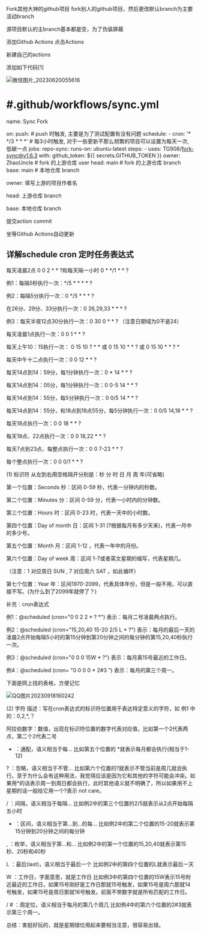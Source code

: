 Fork其他大神的github项目
fork别人的github项目，然后更改默认branch为主要活动branch

源项目默认的主branch基本都是空，为了伪装屏蔽

添加Github Actions
点击Actions

新建自己的actions

添加如下代码[1]

![微信图片_20230620055616](https://github.com/dlgt7/TVbox-interface/assets/102397160/cb514d9b-2cf1-427b-b7e1-46d5eb27faa3)


# #.github/workflows/sync.yml
name: Sync Fork

on:
  push: # push 时触发, 主要是为了测试配置有没有问题
  schedule:
    - cron: '* */3 * * *' # 每3小时触发, 对于一些更新不那么频繁的项目可以设置为每天一次, 低碳一点
jobs:
  repo-sync:
    runs-on: ubuntu-latest
    steps:
      - uses: TG908/fork-sync@v1.6.3
        with:
          github_token: ${{ secrets.GITHUB_TOKEN }}
          owner: ZhaoUncle # fork 的上游仓库 user
          head: main # fork 的上游仓库 branch
          base: main # 本地仓库 branch
          
owner: 填写上游的项目作者名

head: 上游仓库 branch

base: 本地仓库 branch

提交action commit

坐等Github Actions自动更新

## 详解schedule cron 定时任务表达式

每天凌晨2点 0 0 2 * * ?和每天隔一小时 0 * */1 * * ?

例1：每隔5秒执行一次：*/5 * * * * ?

例2：每隔5分执行一次：0 */5 * * * ?

在26分、29分、33分执行一次：0 26,29,33 * * * ?

例3：每天半夜12点30分执行一次：0 30 0 * * ? （注意日期域为0不是24）

每天凌晨1点执行一次：0 0 1 * * ?

每天上午10：15执行一次： 0 15 10 ? * * 或 0 15 10 * * ? 或 0 15 10 * * ? *

每天中午十二点执行一次：0 0 12 * * ?

每天14点到14：59分，每1分钟执行一次：0 * 14 * * ?

每天14点到14：05分，每1分钟执行一次：0 0-5 14 * * ?

每天14点到14：55分，每5分钟执行一次：0 0/5 14 * * ?

每天14点到14：55分，和18点到18点55分，每5分钟执行一次：0 0/5 14,18 * * ?

每天18点执行一次：0 0 18 * * ?

每天18点、22点执行一次：0 0 18,22 * * ?

每天7点到23点，每整点执行一次：0 0 7-23 * * ?

每个整点执行一次：0 0 0/1 * * ?

(1) 标识符
从左到右用空格隔开分别是：秒 分 时 日 月 周 年(可省略)

第一个位置：Seconds 秒：区间 0-59 秒，代表一分钟内的秒数。

第二个位置：Minutes 分：区间 0-59 分，代表一小时内的分钟数。

第三个位置：Hours 时：区间 0-23 时，代表一天中的小时数。

第四个位置：Day of month 日：区间 1-31 (?根据每月有多少天来)，代表一月中的多少号。

第五个位置：Month 月：区间 1-12 ，代表一年中的月份。

第六个位置：Day of week 周：区间 1-7或者英文星期的缩写，代表星期几。

（注意：1 对应周日 SUN , 7 对应周六 SAT ，如此循环）

第七个位置：Year 年：区间1970-2099，代表具体年份，但是一般不用，可以直接不写。(为什么到了2099年就停了？)

补充：cron表达式

例1：@scheduled (cron="0 0 2 2 * ? *") 表示：每月二号凌晨两点执行。

例2：@scheduled (cron="15,20,40 15-20 2/5 L * ?") 表示：每月的最后一天的凌晨2点开始每隔5小时的第15分钟到第20分钟之间的每分钟的第15,20,40秒执行一次。

例3：@scheduled (cron="0 0 0 15W * ?") 表示：每月离15号最近的工作日。

例4：@scheduled (cron= "0 0 0 0 * 2#3 ") 表示：每月的第三个周一。

下面是网上找的表格，方便记忆

![QQ图片20230918160242](https://github.com/dlgt7/TVbox-interface/assets/102397160/a0929c25-19ef-4b77-8480-a8f516491454)


(2) 字符
描述：写在cron表达式的标识符位置用于表达特定意义的字符，如 例1 中的：0,2,*,？

阿拉伯数字：数值，出现在标识符位置的数字代表对应值，比如第一个2代表两点，第二个2代表二号

* ：通配，语义相当于每… 比如第五个位置的 *就表示每月都会执行(相当于1-12)

? ：忽略，语义相当于不管… 比如第六个位置的?就表示不管当前是周几就会执行。至于为什么会有这种用法，我觉得应该是因为它和其他的字符可能会冲突。如果用*的话表示周一到周日都会执行，此时其他语义就不明确了，所以如果用不上星期的话一般给它用一个?表示 not care。

/ ：间隔，语义相当于每隔… 比如例2中的第三个位置的2/5就表示从2点开始每隔五小时

- ：区间，语义相当于第…到…的每… 比如例2中的第二个位置的15-20就表示第15分钟到20分钟之间的每分钟

, ：枚举，语义相当于第…和… 比如例2中的第一个位置的15,20,40就表示第15秒、20秒和40秒

L ：最后(last)，语义相当于最后一个 比如例2中的第四个位置的L就表示最后一天

W ：工作日，字面意思，就是工作日 比如例3中的第四个位置的15W表示15号附近最近的工作日，如果15号刚好是工作日那就15号触发，如果15号是周六那就14号触发，如果15号是周日那就16号触发。前面不带数字就是所有匹配的工作日。

/ # ：周定位，语义相当于每月的第几个周几 比如例4中的第六个位置的2#3就表示第三个周一。

总结：害挺好玩的，就是星期错位用起来要相当注意，很容易出错。



